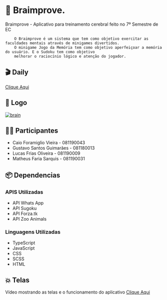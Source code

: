 # 📝 Braimprove.

Braimprove - Aplicativo para treinamento cerebral feito no 7º Semestre de EC

        O Braimprove é um sistema que tem como objetivo exercitar as faculdades mentais através de minigames divertidos.
        O minigame Jogo da Memória tem como objetivo aperfeiçoar a memória do usuário. E o Sudoku tem como objetivo
        melhorar o raciocínio lógico e atenção do jogador.
	
## 🎬 Daily 
<a href=https://youtu.be/qW2Wfh0x9RY>Clique Aqui<a/>	
## 🎈 Logo 
<a href="https://ibb.co/ByX2YBd"><img src="https://i.ibb.co/ByX2YBd/brain.png" alt="brain" border="0"></a>
## 👨‍💻  Participantes
- Caio Foramiglio Vieira   - 081190043 
- Gustavo Santos Guimarães - 081180013
- Lucas Frias Oliveira     - 081190009 
- Matheus Faria Sarquis    - 081190031

  
## 📦 Dependencias
  
###  APIS Utilizadas

- API Whats App
- API Sugoku
- API Forza.tk
- API Zoo Animals
  
###  Linguagens Utilizadas

- TypeScript
- JavaScript
- CSS
- SCSS
- HTML
  
## 💥 Telas 
Vídeo mostrando as telas e o funcionamento do aplicativo 
<a href=https://youtu.be/dKVk1uaBDfU>Clique Aqui<a/>	
  


